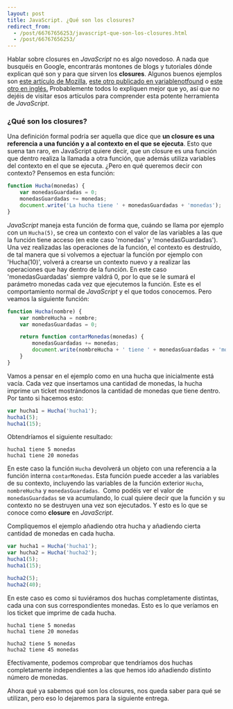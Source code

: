 ```yaml
---
layout: post
title: JavaScript. ¿Qué son los closures?
redirect_from:
  - /post/66767656253/javascript-que-son-los-closures.html
  - /post/66767656253/
---
```



Hablar sobre closures en *JavaScript* no es algo novedoso. A nada que
busquéis en Google, encontrarás montones de blogs y tutoriales dónde
explican qué son y para que sirven los **closures**. Algunos buenos
ejemplos son [este artículo de
Mozilla](https://developer.mozilla.org/es/docs/JavaScript/Guide/Closures),
[este otro publicado en
variablenotfound](http://www.variablenotfound.com/2012/10/closures-en-javascript-entiendelos-de.html)
o [este otro en
inglés.](http://www.javascriptkit.com/javatutors/closures.shtml)
Probablemente todos lo expliquen mejor que yo, así que no dejéis de
visitar esos artículos para comprender esta potente herramienta de
*JavaScript*.

### ¿Qué son los closures?

Una definición formal podría ser aquella que dice que **un closure es una
referencia a una función y a al contexto en el que se ejecuta**. Esto
que suena tan raro, en JavaScript quiere decir, que un closure es una
función que dentro realiza la llamada a otra función, que además utiliza
variables del contexto en el que se ejecuta. ¿Pero en qué queremos decir
con contexto? Pensemos en esta función:

```javascript
function Hucha(monedas) {
    var monedasGuardadas = 0;
    monedasGuardadas += monedas;
    document.write('La hucha tiene ' + monedasGuardadas + 'monedas');
}
```

*JavaScript* maneja esta función de forma que, cuándo se llama por
ejemplo con un `Hucha(5)`, se crea un contexto con el valor de las
variables a las que la función tiene acceso (en este caso 'monedas' y
'monedasGuardadas'). Una vez realizadas las operaciones de la función,
el contexto es destruído, de tal manera que si volvemos a ejectuar la
función por ejemplo con 'Hucha(10)', volverá a crearse un contexto nuevo
y a realizar las operaciones que hay dentro de la función. En este caso
'monedasGuardadas' siempre valdrá 0, por lo que se le sumará el parámetro
monedas cada vez que ejecutemos la función. Este es el comportamiento
normal de *JavaScript* y el que todos conocemos. Pero veamos la siguiente
función:

```javascript
function Hucha(nombre) {
    var nombreHucha = nombre;
    var monedasGuardadas = 0;

    return function contarMonedas(monedas) {
        monedasGuardadas += monedas;
        document.write(nombreHucha + ' tiene ' + monedasGuardadas + 'monedas');
    }
}
```

Vamos a pensar en el ejemplo como en una hucha que inicialmente está
vacía. Cada vez que insertamos una cantidad de monedas, la hucha imprime
un ticket mostrándonos la cantidad de monedas que tiene dentro. Por
tanto si hacemos esto:

```javascript
var hucha1 = Hucha('hucha1');
hucha1(5);
hucha1(15);
```

Obtendríamos el siguiente resultado:

```
hucha1 tiene 5 monedas 
hucha1 tiene 20 monedas
```

En este caso la función `Hucha` devolverá un objeto con una referencia a
la función interna `contarMonedas`. Esta función puede acceder a las
variables de su contexto, incluyendo las variables de la función
exterior `Hucha`, `nombreHucha` y `monedasGuardadas`.  Como podéis ver el
valor de `monedasGuardadas` se va acumulando, lo cual quiere decir que la
función y su contexto no se destruyen una vez son ejecutados. Y esto es
lo que se conoce como **closure** en *JavaScript*.

Compliquemos el ejemplo añadiendo otra hucha y añadiendo cierta cantidad
de monedas en cada hucha.

```javascript
var hucha1 = Hucha('hucha1');
var hucha2 = Hucha('hucha2');
hucha1(5);
hucha1(15);

hucha2(5);
hucha2(40);
```


En este caso es como si tuviéramos dos huchas completamente distintas,
cada una con sus correspondientes monedas. Esto es lo que veríamos en
los ticket que imprime de cada hucha.

```
hucha1 tiene 5 monedas 
hucha1 tiene 20 monedas

hucha2 tiene 5 monedas 
hucha2 tiene 45 monedas
```

Efectivamente, podemos comprobar que tendríamos dos huchas completamente
independientes a las que hemos ido añadiendo distinto número de
monedas.

Ahora qué ya sabemos qué son los closures, nos queda saber para qué se
utilizan, pero eso lo dejaremos para la siguiente entrega.



